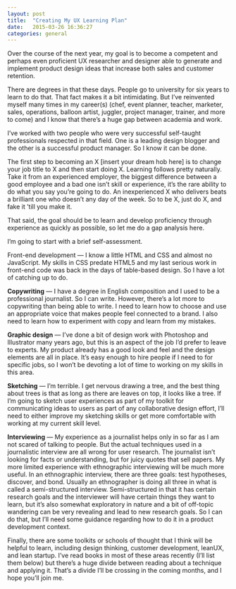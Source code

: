 ```yaml
---
layout: post
title:  "Creating My UX Learning Plan"
date:   2015-03-26 16:36:27
categories: general
---
```

Over the course of the next year, my goal is to become a competent and perhaps even proficient UX researcher and designer able to generate and implement product design ideas that increase both sales and customer retention.

There are degrees in that these days. People go to university for six years to learn to do that. That fact makes it a bit intimidating. But I’ve reinvented myself many times in my career(s) (chef, event planner, teacher, marketer, sales, operations, balloon artist, juggler, project manager, trainer, and more to come) and I know that there’s a huge gap between academia and work.

I’ve worked with two people who were very successful self-taught professionals respected in that field. One is a leading design blogger and the other is a successful product manager. So I know it can be done.

The first step to becoming an X [insert your dream hob here] is to change your job title to X and then start doing X. Learning follows pretty naturally. Take it from an experienced employer, the biggest difference between a good employee and a bad one isn’t skill or experience, it’s the rare ability to do what you say you’re going to do. An inexperienced X who delivers beats a brilliant one who doesn’t any day of the week. So to be X, just do X, and fake it ’till you make it.

That said, the goal should be to learn and develop proficiency through experience as quickly as possible, so let me do a gap analysis here.

I’m going to start with a brief self-assessment.

Front-end development — I know a little HTML and CSS and almost no JavaScript. My skills in CSS predate HTML5 and my last serious work in front-end code was back in the days of table-based design. So I have a lot of catching up to do.

**Copywriting** — I have a degree in English composition and I used to be a professional journalist. So I can write. However, there’s a lot more to copywriting than being able to write. I need to learn how to choose and use an appropriate voice that makes people feel connected to a brand. I also need to learn how to experiment with copy and learn from my mistakes.

**Graphic design** — I’ve done a bit of design work with Photoshop and Illustrator many years ago, but this is an aspect of the job I’d prefer to leave to experts. My product already has a good look and feel and the design elements are all in place. It’s easy enough to hire people if I need to for specific jobs, so I won’t be devoting a lot of time to working on my skills in this area.

**Sketching** — I’m terrible. I get nervous drawing a tree, and the best thing about trees is that as long as there are leaves on top, it looks like a tree. If I’m going to sketch user experiences as part of my toolkit for communicating ideas to users as part of any collaborative design effort, I’ll need to either improve my sketching skills or get more comfortable with working at my current skill level.

**Interviewing** — My experience as a journalist helps only in so far as I am not scared of talking to people. But the actual techniques used in a journalistic interview are all wrong for user research. The journalist isn’t looking for facts or understanding, but for juicy quotes that sell papers. My more limited experience with ethnographic interviewing will be much more useful. In an ethnographic interview, there are three goals: test hypotheses, discover, and bond. Usually an ethnographer is doing all three in what is called a semi-structured interview. Semi-structured in that it has certain research goals and the interviewer will have certain things they want to learn, but it’s also somewhat exploratory in nature and a bit of off-topic wandering can be very revealing and lead to new research goals. So I can do that, but I’ll need some guidance regarding how to do it in a product development context.

Finally, there are some toolkits or schools of thought that I think will be helpful to learn, including design thinking, customer development, leanUX, and lean startup. I’ve read books in most of these areas recently (I’ll list them below) but there’s a huge divide between reading about a technique and applying it. That’s a divide I’ll be crossing in the coming months, and I hope you’ll join me.

